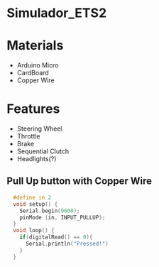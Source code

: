 # Simulador_ETS2

# Materials
- Arduino Micro
- CardBoard
- Copper Wire


# Features
- Steering Wheel
- Throttle
- Brake
- Sequential Clutch
- Headlights(?)

## Pull Up button with Copper Wire
```c++
  #define in 2
  void setup() {
    Serial.begin(9600);
    pinMode (in, INPUT_PULLUP);
  }
  void loop() {
    if(digitalRead() == 0){
      Serial.println("Pressed!")
    }
  }
```
